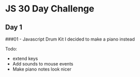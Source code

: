 # JS 30 Day Challenge

## Day 1
###01 - Javascript Drum Kit
I decided to make a piano instead

Todo:
* extend keys
* Add sounds to mouse events
* Make piano notes look nicer
